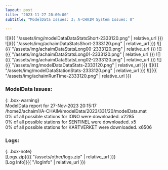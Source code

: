 ```yaml
---
layout: post
title: "2023-11-27 20:00:00"
subtitle: "ModelData Issues: 3; A-CHAIM System Issues: 0"

---
```


![]({{ "/assets/img/modelDataDataStatsShort-2333120.png" | relative_url }})
![]({{ "/assets/img/achaimDataStatsShort-2333120.png" | relative_url }})
![]({{ "/assets/img/achaimDataStatsLong00-2333120.png" | relative_url }})
![]({{ "/assets/img/achaimDataStatsLong01-2333120.png" | relative_url }})
![]({{ "/assets/img/achaimDataStatsLong02-2333120.png" | relative_url }})
![]({{ "/assets/img/modelDataDataStats-2333120.png" | relative_url }})
![]({{ "/assets/img/modelDataStationStats-2333120.png" | relative_url }})
![]({{ "/assets/img/achaimRunTime-2333120.png" | relative_url }})


### ModelData Issues:  
  
{: .box-warning}  
 ModelData report for 27-Nov-2023 20:15:17   
 /home2/achaim1/A-CHAIM/modelData/2023/331/20/modelData.mat   
 0% of all possible stations for IONO were downloaded. x2285   
 0% of all possible stations for SENTINEL were downloaded. x5   
 0% of all possible stations for KARTVERKET were downloaded. x6506   
  


### Logs:  
  
{: .box-note}  
[Logs.zip]({{ "/assets/other/logs.zip" | relative_url }})  
[Log Info]({{ "/logInfo" | relative_url }})  
